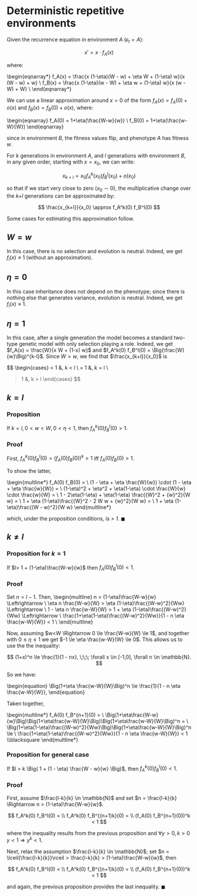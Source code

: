 # Deterministic repetitive environments

Given the recurrence equation in environment _A_ ($\epsilon_t=A$):

$$
x' = x \cdot f_A(x) 
$$

where:

\begin{eqnarray*}
f_A(x) = \frac{x (1-\eta)(W - w) + \eta W + (1-\eta) w}{x (W - w) + w} \\
f_B(x) = \frac{x (1-\eta)(w - W) + \eta w + (1-\eta) w}{x (w - W) + W} \\
\end{eqnarray*}

We can use a linear approximation around $x=0$ of the form $f_A(x) = f_A(0) + o(x)$ and $f_B(x) = f_B(0) + o(x)$, where:

\begin{eqnarray}
f_A(0) =  1+\eta(\frac{W-w}{w}) \\
f_B(0) =  1+\eta(\frac{w-W}{W})
\end{eqnarray}

since in environment _B_, the fitness values flip, and phenotype _A_ has fitness $w$.

For _k_ generations in environment _A_, and _l_ generations with environment _B_, in any given order, starting with $x=x_0$, we can write:

$$
x_{k+l} = x_0 f_A^k(x_0) f_B^l(x_0) + o(x_0)
$$

so that if we start very close to zero ($x_0 \sim 0$), the multiplicative change over the _k+l_ generations can be approximated by:

$$
\frac{x_{k+l}}{x_0} \approx f_A^k(0) f_B^l(0)
$$

Some cases for estimating this approximation follow.

## $W = w$

In this case, there is no selection and evolution is neutral.
Indeed, we get $f_i(x) \equiv 1$ (without an approximation).

## $\eta = 0$

In this case inheritance does not depend on the phenotype; since there is nothing else that generates variance, evolution is neutral.
Indeed, we get $f_i(x) \equiv 1$.

## $\eta = 1$

In this case, after a single generation the model becomes a standard two-type genetic model with only selection playing a role.
Indeed, we get $f_A(x) = \frac{W}{x W + (1-x) w}$ and $f_A^k(0) f_B^l(0) = \Big(\frac{W}{w}\Big)^{k-l}$. Since $W > w$, we find that $\frac{x_{k+l}}{x_0}$ is

$$
\begin{cases}
< 1 &, k < l \\
= 1 &, k = l \\
> 1 &, k > l
\end{cases}
$$

## $k=l$ 

### Proposition
If $k=l, 0 < w < W, 0 < \eta < 1$, then $f_A^k(0) f_B^l(0) > 1$.

### Proof
First, $f_A^k(0) f_B^l(0) = (f_A(0)f_B(0))^k > 1$ iff $f_A(0)f_B(0)>1$.

To show the latter,

\begin{multline*}
f_A(0) f_B(0) = \\
(1 - \eta + \eta \frac{W}{w}) \cdot (1 - \eta + \eta \frac{w}{W}) = \\
(1-\eta)^2 + \eta^2 + \eta(1-\eta) \cdot \frac{W}{w} \cdot \frac{w}{W} = \\
1 - 2\eta(1-\eta) + \eta(1-\eta) \frac{{W}^2 + {w}^2}{W w} = \\
1 + \eta (1-\eta)\frac{{W}^2 - 2 W w + {w}^2}{W w} = \\
1 + \eta (1-\eta)\frac{(W - w)^2}{W w}
\end{multline*}

which, under the proposition conditions, is _> 1_.
$\blacksquare$

## $k \ne l$ 

### Proposition for $k=1$
If $l> 1 + (1-\eta)\frac{W-w}{w}$ then $f_A(0)f_B^l(0)<1$.

### Proof

Set $n = l - 1$. Then,
\begin{multline}
n > (1-\eta)\frac{W-w}{w} \Leftrightarrow \\
\eta n \frac{W-w}{W} > \eta (1-\eta)\frac{(W-w)^2}{Ww} \Leftrightarrow \\
1 - \eta n \frac{w-W}{W} > 1 + \eta (1-\eta)\frac{(W-w)^2}{Ww} \Leftrightarrow \\
\frac{1+\eta(1-\eta)\frac{(W-w)^2}{Ww}}{1 - n \eta \frac{w-W}{W}} < 1 \\
\end{multline}

Now, assuming $w<W \Rightarrow 0 \le \frac{W-w}{W} \le 1$, and together with $0 \le \eta \le 1$ we get $-1 \le \eta \frac{w-W}{W} \le 0$. This allows us to use the the inequality:

$$
(1+x)^n \le \frac{1}{1 - nx}, \;\;\; \forall x \in [-1,0], \forall n \in \mathbb{N}.
$$

So we have: 

\begin{equation}
\Big(1+\eta \frac{w-W}{W}\Big)^n \le \frac{1}{1 - n \eta \frac{w-W}{W}},
\end{equation}

Taken together,

\begin{multline*}
f_A(0) f_B^{n+1}(0) = \\
\Big(1+\eta\frac{W-w}{w}\Big)\Big(1+\eta\frac{w-W}{W}\Big)\Big(1+\eta\frac{w-W}{W}\Big)^n = \\
\Big(1+\eta(1-\eta)\frac{(W-w)^2}{Ww}\Big)\Big(1+\eta\frac{w-W}{W}\Big)^n \le \\
\frac{1+\eta(1-\eta)\frac{(W-w)^2}{Ww}}{1 - n \eta \frac{w-W}{W}} < 1 \\\blacksquare
\end{multline*}

### Proposition for general case

If $l > k \Big( 1 + (1 - \eta) \frac{W - w}{w} \Big)$, then $f_A^k(0)f_B^l(0) < 1$.

### Proof

First, assume $\frac{l-k}{k} \in \mathbb{N}$ and set $n = \frac{l-k}{k} \Rightarrow n > (1-\eta)\frac{W-w}{w}$.

$$
f_A^k(0) f_B^l(0) = \\
f_A^k(0) f_B^{(n+1)k}(0) = \\
(f_A(0) f_B^{n+1}(0))^k < 1
$$

where the inequality results from the previous proposition and $\forall y>0, k>0 \; y < 1 \Rightarrow y^k < 1$.

Next, relax the assumption $\frac{l-k}{k} \in \mathbb{N}$; set $n = \lceil{\frac{l-k}{k}}\rceil > \frac{l-k}{k} > (1-\eta)\frac{W-w}{w}$, then

$$
f_A^k(0) f_B^l(0) < \\
f_A^k(0) f_B^{(n+1)k}(0) = \\
(f_A(0) f_B^{n+1}(0))^k < 1
$$

and again, the previous proposition provides the last inequality.
$\blacksquare$



